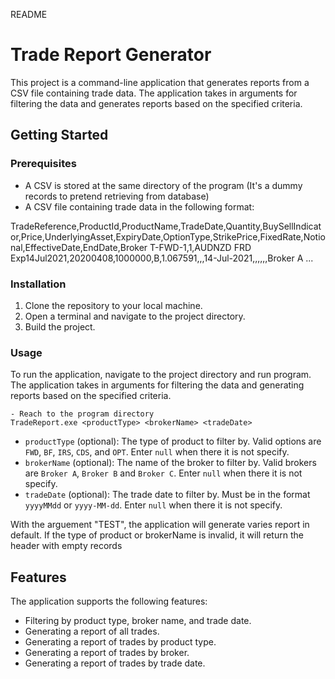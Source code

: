 README

# Trade Report Generator

This project is a command-line application that generates reports from a CSV file containing trade data. The application takes in arguments for filtering the data and generates reports based on the specified criteria.

## Getting Started

### Prerequisites
- A CSV is stored at the same directory of the program (It's a dummy records to pretend retrieving from database)
- A CSV file containing trade data in the following format:

TradeReference,ProductId,ProductName,TradeDate,Quantity,BuySellIndicator,Price,UnderlyingAsset,ExpiryDate,OptionType,StrikePrice,FixedRate,Notional,EffectiveDate,EndDate,Broker
T-FWD-1,1,AUDNZD FRD Exp14Jul2021,20200408,1000000,B,1.067591,,,14-Jul-2021,,,,,,Broker A
...

### Installation

1. Clone the repository to your local machine.
2. Open a terminal and navigate to the project directory.
3. Build the project.

### Usage

To run the application, navigate to the project directory and run program. The application takes in arguments for filtering the data and generating reports based on the specified criteria.

```console
- Reach to the program directory
TradeReport.exe <productType> <brokerName> <tradeDate>
```

- `productType` (optional): The type of product to filter by. Valid options are `FWD`, `BF`, `IRS`, `CDS`, and `OPT`. Enter `null` when there it is not specify.
- `brokerName` (optional): The name of the broker to filter by. Valid brokers are `Broker A`, `Broker B` and `Broker C`. Enter `null` when there it is not specify.
- `tradeDate` (optional): The trade date to filter by. Must be in the format `yyyyMMdd` or `yyyy-MM-dd`. Enter `null` when there it is not specify.

With the arguement "TEST", the application will generate varies report in default.
If the type of product or brokerName is invalid, it will return the header with empty records

## Features

The application supports the following features:

- Filtering by product type, broker name, and trade date.
- Generating a report of all trades.
- Generating a report of trades by product type.
- Generating a report of trades by broker.
- Generating a report of trades by trade date.
